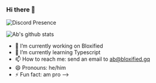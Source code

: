### Hi there 👋



![[Discord Presence](https://lanyard-profile-readme.vercel.app/api/800717399711023124)](https://discord.com/users/800717399711023124)

![Ab's github stats](https://github-readme-stats.vercel.app/api?username=TrvstxdAb&count_private=true&show_icons=true&include_all_commits=true&hide_border=true&count_private=true&theme=radical&bg_color=00000000)

- 🔭 I’m currently working on Bloxified
- 🌱 I’m currently learning Typescript
- 📫 How to reach me: send an email to ab@bloxified.gq
- 😄 Pronouns: he/him
- ⚡ Fun fact: am pro
-->
